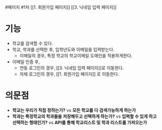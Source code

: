 #페이지 #1차 
[[1. 회원가입 페이지]]
[[3. 닉네임 입력 페이지]]

# 기능
- 학교를 검색할 수 있다.
- 학교, 학과를 선택한 후, 입학년도와 이메일을 입력받는다.
	 - 이메일의 경우, 특정 학교의 학교이메일 도메인을 적용하게한다.
- 이메일 인증 후, 
	- 연동 로그인의 경우, [[3. 닉네임 입력 페이지]]로 이동한다.
	- 자체 로그인의 경우, [[1. 회원가입 페이지]] 로 이동한다.
# 의문점
- **학교는 우리가 직접 정하는가?** vs **모든 학교를 다 검색가능하게 하는가**
- **학과는 특정학교의 학과들을 저장해두고 선택하게 하는가?** vs **입력할 수 있게 하고 선택하는 형태인가?** vs **API를 통해 학교리스트 및 학과 리스트를 가져오는가**
